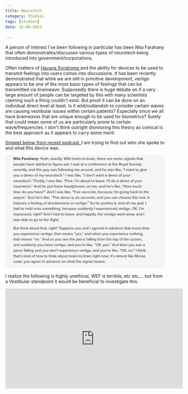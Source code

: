 ```yaml
---
title: Neurotech
category: Studies
tags: [studies]
date: 15-09-2023

---
```




A person of interest I've been following in particular has been Nita Farahany that often demonstrates/discusses various types of neurotech being introduced into government/corporations.    

Often matters of <a href="https://en.wikipedia.org/wiki/Havana_syndrome"> Havana Syndrome </a> and the ability for devices to be used to transmit feelings into users comes into discussions. It has been recently demonstrated that while we are still in primitive development, vertigo appears to be one of the most basic types of feelings that can be transmitted via brainwave. Supposedly there is huge debate on if a very large amount of people can be targeted by this with many scientists claiming such a thing couldn't exist. But proof it can be done on an individual direct level at least. Is it wild/outlandish to consider certain waves are causing vestibular issues within certain patients? Especially since we all have brainwaves that are unique enough to be used for biometrics? Surely that could mean some of us are particularly prone to certain wave/frequencies. I don't think outright dismissing this theory as comical is the best approach as it appears to carry some merit. 

    

<a href="https://80000hours.org/podcast/episodes/nita-farahany-neurotechnology/#brain-to-brain-communication-002018"> Snippet below from recent podcast. </a> I am trying to find out who she spoke to and what this device was. 
    
<img src="/assets/img/nitafarahany.png">   

I realize the following is highly unethical, WEF is terrible, etc etc,... but from a Vestibular standpoint it would be beneficial to investigate this.      
    
<iframe width="560" height="315" src="https://www.youtube.com/embed/hfqD5aW0X5U?si=3c_U4YgVA3Rwi7ze&amp;start=1275" title="YouTube video player" frameborder="0" allow="accelerometer; autoplay; clipboard-write; encrypted-media; gyroscope; picture-in-picture; web-share" referrerpolicy="strict-origin-when-cross-origin" allowfullscreen></iframe>